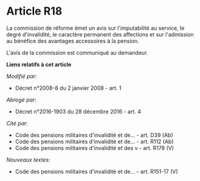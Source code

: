 # Article R18

La commission de réforme émet un avis sur l'imputabilité au service, le degré d'invalidité, le caractère permanent des
affections et sur l'admission au bénéfice des avantages accessoires à la pension. 

L'avis de la commission est communiqué au demandeur.

**Liens relatifs à cet article**

_Modifié par_:

  - Décret n°2008-8 du 2 janvier 2008 - art. 1

_Abrogé par_:

  - Décret n°2016-1903 du 28 décembre 2016 - art. 4

_Cité par_:

  - Code des pensions militaires d'invalidité et de... - art. D39 (Ab)
  - Code des pensions militaires d'invalidité et de... - art. R112 (Ab)
  - Code des pensions militaires d'invalidité et des v - art. R178 (V)

_Nouveaux textes_:

  - Code des pensions militaires d'invalidité et de... - art. R151-17 (V)
